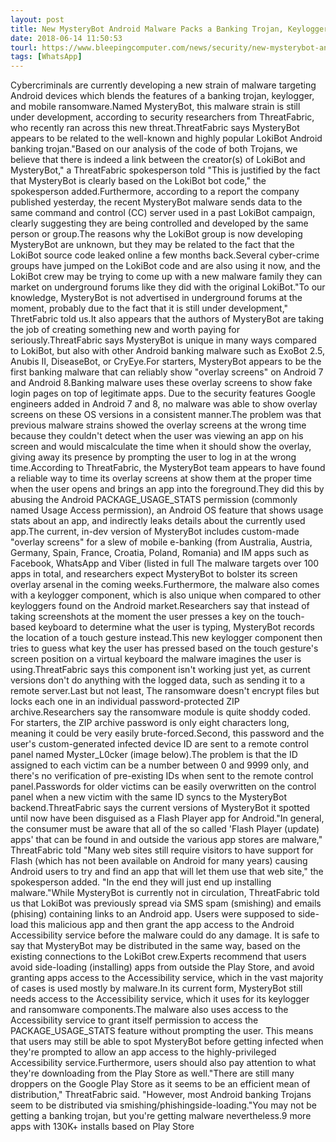 ```yaml
---
layout: post
title: New MysteryBot Android Malware Packs a Banking Trojan, Keylogger, and Ransomware
date: 2018-06-14 11:50:53
tourl: https://www.bleepingcomputer.com/news/security/new-mysterybot-android-malware-packs-a-banking-trojan-keylogger-and-ransomware/
tags: [WhatsApp]
---
```

Cybercriminals are currently developing a new strain of malware targeting Android devices which blends the features of a banking trojan, keylogger, and mobile ransomware.Named MysteryBot, this malware strain is still under development, according to security researchers from ThreatFabric, who recently ran across this new threat.ThreatFabric says MysteryBot appears to be related to the well-known and highly popular LokiBot Android banking trojan."Based on our analysis of the code of both Trojans, we believe that there is indeed a link between the creator(s) of LokiBot and MysteryBot," a ThreatFabric spokesperson told "This is justified by the fact that MysteryBot is clearly based on the LokiBot bot code," the spokesperson added.Furthermore, according to a report the company published yesterday, the recent MysteryBot malware sends data to the same command and control (CC) server used in a past LokiBot campaign, clearly suggesting they are being controlled and developed by the same person or group.The reasons why the LokiBot group is now developing MysteryBot are unknown, but they may be related to the fact that the LokiBot source code leaked online a few months back.Several cyber-crime groups have jumped on the LokiBot code and are also using it now, and the LokiBot crew may be trying to come up with a new malware family they can market on underground forums like they did with the original LokiBot."To our knowledge, MysteryBot is not advertised in underground forums at the moment, probably due to the fact that it is still under development," ThretFabric told us.It also appears that the authors of MysteryBot are taking the job of creating something new and worth paying for seriously.ThreatFabric says MysteryBot is unique in many ways compared to LokiBot, but also with other Android banking malware such as ExoBot 2.5, Anubis II, DiseaseBot, or CryEye.For starters, MysteryBot appears to be the first banking malware that can reliably show "overlay screens" on Android 7 and Android 8.Banking malware uses these overlay screens to show fake login pages on top of legitimate apps. Due to the security features Google engineers added in Android 7 and 8, no malware was able to show overlay screens on these OS versions in a consistent manner.The problem was that previous malware strains showed the overlay screens at the wrong time because they couldn't detect when the user was viewing an app on his screen and would miscalculate the time when it should show the overlay, giving away its presence by prompting the user to log in at the wrong time.According to ThreatFabric, the MysteryBot team appears to have found a reliable way to time its overlay screens at show them at the proper time when the user opens and brings an app into the foreground.They did this by abusing the Android PACKAGE_USAGE_STATS permission (commonly named Usage Access permission), an Android OS feature that shows usage stats about an app, and indirectly leaks details about the currently used app.The current, in-dev version of MysteryBot includes custom-made "overlay screens" for a slew of mobile e-banking (from Australia, Austria, Germany, Spain, France, Croatia, Poland, Romania) and IM apps such as Facebook, WhatsApp and Viber (listed in full The malware targets over 100 apps in total, and researchers expect MysteryBot to bolster its screen overlay arsenal in the coming weeks.Furthermore, the malware also comes with a keylogger component, which is also unique when compared to other keyloggers found on the Android market.Researchers say that instead of taking screenshots at the moment the user presses a key on the touch-based keyboard to determine what the user is typing, MysteryBot records the location of a touch gesture instead.This new keylogger component then tries to guess what key the user has pressed based on the touch gesture's screen position on a virtual keyboard the malware imagines the user is using.ThreatFabric says this component isn't working just yet, as current versions don't do anything with the logged data, such as sending it to a remote server.Last but not least, The ransomware doesn't encrypt files but locks each one in an individual password-protected ZIP archive.Researchers say the ransomware module is quite shoddy coded. For starters, the ZIP archive password is only eight characters long, meaning it could be very easily brute-forced.Second, this password and the user's custom-generated infected device ID are sent to a remote control panel named Myster_L0cker (image below).The problem is that the ID assigned to each victim can be a number between 0 and 9999 only, and there's no verification of pre-existing IDs when sent to the remote control panel.Passwords for older victims can be easily overwritten on the control panel when a new victim with the same ID syncs to the MysteryBot backend.ThreatFabric says the current versions of MysteryBot it spotted until now have been disguised as a Flash Player app for Android."In general, the consumer must be aware that all of the so called 'Flash Player (update) apps' that can be found in and outside the various app stores are malware," ThreatFabric told "Many web sites still require visitors to have support for Flash (which has not been available on Android for many years) causing Android users to try and find an app that will let them use that web site," the spokesperson added. "In the end they will just end up installing malware."While MysteryBot is currently not in circulation, ThreatFabric told us that LokiBot was previously spread via SMS spam (smishing) and emails (phising) containing links to an Android app. Users were supposed to side-load this malicious app and then grant the app access to the Android Accessibility service before the malware could do any damage. It is safe to say that MysteryBot may be distributed in the same way, based on the existing connections to the LokiBot crew.Experts recommend that users avoid side-loading (installing) apps from outside the Play Store, and avoid granting apps access to the Accessibility service, which in the vast majority of cases is used mostly by malware.In its current form, MysteryBot still needs access to the Accessibility service, which it uses for its keylogger and ransomware components.The malware also uses access to the Accessibility service to grant itself permission to access the PACKAGE_USAGE_STATS feature without prompting the user. This means that users may still be able to spot MysteryBot before getting infected when they're prompted to allow an app access to the highly-privileged Accessibility service.Furthermore, users should also pay attention to what they're downloading from the Play Store as well."There are still many droppers on the Google Play Store as it seems to be an efficient mean of distribution," ThreatFabric said. "However, most Android banking Trojans seem to be distributed via smishing/phishingside-loading."You may not be getting a banking trojan, but you're getting malware nevertheless.9 more apps with 130K+ installs based on Play Store 